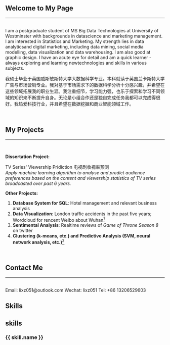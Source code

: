 ## Welcome to My Page  
---

<br/>
I am a postgraduate student of MS Big Data Technologies at University of Westminster with backgrounds in datascience and marketing management. I am interested in Statistics and Marketing. My strength lies in data analyticsand digital marketing, including data mining, social media modelling, data visualization and data warehousing. I am also good at graphic design. I have an acute eye for detail and am a quick learner - always exploring and learning newtechnologies and skills in various subjects.

我硕士毕业于英国威斯敏斯特大学大数据科学专业。本科就读于英国兰卡斯特大学广告与市场营销专业。我对基于市场需求下的数据科学分析十分感兴趣，并希望在这些领域拓展我的职业生涯。我注重细节，学习能力强，也乐于探索和学习不同领域的知识来不断提升自身。无论是小组合作还是独自完成任务我都可以完成得很好。我热爱科技行业，并且希望在数据挖掘和商业智能领域工作。

<br/>

## My Projects
---

<br/>

**Dissertation Project:** 

TV Series' Viewership Pridiction 电视剧收视率预测   
*Apply machine learning algorithm to analyse and predict audience preferences based on the content and viewership statistics of TV series broadcasted over past 6 years.*  

**Other Projects:**
1. **Database System for SQL**: Hotel management and relevant business analysis
2. **Data Visualization**: London traffic accidents in the past five years; Wordcloud for rencent Weibo about Wuhan[<sup>1</sup>](https://github.com/ellelenlee/Keywords-related-to-Wuhan-on-Weibo)
3. **Sentimental Analysis**: Realtime reviews of *Game of Throne Season 8* on twitter
4. **Clustering (k-means, etc.) and Predictive Analysis (SVM, neural network analysis, etc.)**[<sup>2</sup>](https://github.com/ellelenlee/data-mining)

<br/>

## Contact Me
---

<br/>
Email: lixz051@outlook.com  
Wechat: lixz051  
Tel: +86 13206529603

## Skills

<h2 class="container-block-title">
  skills
</h2>
  
<span class="item">
  <h3 class="level-title">{{ skill.name }}</h3>
    <span class="level-bar">
      <span class="level-bar-inner" data-level="{{ skill.level }}">
      </span>
    </span><!--//level-bar-->
</span><!--//item-->



